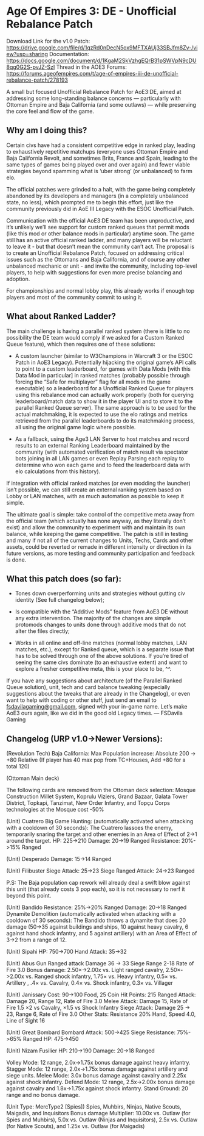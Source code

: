 # Age Of Empires 3: DE - Unofficial Rebalance Patch
Download Link for the v1.0 Patch: https://drive.google.com/file/d/1qzRd0nDecN5ox9MFTXAUj33SBJfm8Zv-/view?usp=sharing 
Documentation: https://docs.google.com/document/d/1KgaM2SkVzhgEQrB31pSWVpN9cDU8qg0G2S-pvJZ-SzI
Thread in the AOE3 Forums: https://forums.ageofempires.com/t/age-of-empires-iii-de-unofficial-rebalance-patch/278193

A small but focused Unofficial Rebalance Patch for AoE3:DE, aimed at addressing some long-standing balance concerns — particularly with Ottoman Empire and Baja California (and some outlaws) — while preserving the core feel and flow of the game.

## Why am I doing this?

Certain civs have had a consistent competitive edge in ranked play, leading to exhaustively repetitive matchups (everyone uses Ottoman Empire and Baja California Revolt, and sometimes Brits, France and Spain, leading to the same types of games being played over and over again) and fewer viable strategies beyond spamming what is ‘uber strong’ (or unbalanced) to farm elo.

The official patches were grinded to a halt, with the game being completely abandoned by its developers and managers (in a completely unbalanced state, no less), which prompted me to begin this effort, just like the community previously did in AoE III Legacy with the ESOC Unofficial Patch.

Communication with the official AoE3:DE team has been unproductive, and it’s unlikely we’ll see support for custom ranked queues that permit mods (like this mod or other balance mods in particular) anytime soon. The game still has an active official ranked ladder, and many players will be reluctant to leave it - but that doesn’t mean the community can’t act.
The proposal is to create an Unofficial Rebalance Patch, focused on addressing critical issues such as the Ottomans and Baja California, and of course any other unbalanced mechanic or unit - and invite the community, including top-level players, to help with suggestions for even more precise balancing and adoption.

For championships and normal lobby play, this already works if enough top players and most of the community commit to using it. 

## What about Ranked Ladder?
The main challenge is having a parallel ranked system (there is little to no possibility the DE team would comply if we asked for a Custom Ranked Queue feature), which then requires one of these solutions:

- A custom launcher (similar to W3Champions in Warcraft 3 or the ESOC Patch in AoE3 Legacy). Potentially hijacking the original game’s API calls to point to a custom leaderboard, for games with Data Mods [with this Data Mod in particular] in ranked matches (probably possible through forcing the “Safe for multiplayer” flag for all mods in the game executable) so a leaderboard for a Unofficial Ranked Queue for players using this rebalance mod can actually work properly (both for querying leaderboard/match data to show it in the player UI and to store it to the parallel Ranked Queue server). The same approach is to be used for the actual matchmaking, it is expected to use the elo ratings and metrics retrieved from the parallel leaderboards to do its matchmaking process, all using the original game logic where possible. 

- As a fallback, using the Age3 LAN Server to host matches and record results to an external Ranking Leaderboard maintained by the community (with automated verification of match result via spectator bots joining in all LAN games or even Replay Parsing each replay to determine who won each game and to feed the leaderboard data with elo calculations from this history).

If integration with official ranked matches (or even modding the launcher) isn’t possible, we can still create an external ranking system based on Lobby or LAN matches, with as much automation as possible to keep it simple.

The ultimate goal is simple: take control of the competitive meta away from the official team (which actually has none anyway, as they literally don’t exist) and allow the community to experiment with and maintain its own balance, while keeping the game competitive. The patch is still in testing and many if not all of the current changes to Units, Techs, Cards and other assets, could be reverted or remade in different intensity or direction in its future versions, as more testing and community participation and feedback is done.

## What this patch does (so far):

- Tones down overperforming units and strategies without gutting civ identity (See full changelog below);

- Is compatible with the “Additive Mods” feature from AoE3 DE without any extra intervention. The majority of the changes are simple protomods changes to units done through additive mods that do not alter the files directly;

- Works in all online and off-line matches (normal lobby matches, LAN matches, etc.), except for Ranked queue, which is a separate issue that has to be solved through one  of the above solutions.
If you’re tired of seeing the same civs dominate (to an exhaustive extent) and want to explore a fresher competitive meta, this is your place to be, ^^.

If you have any suggestions about architecture (of the Parallel Ranked Queue solution), unit, tech and card balance tweaking (especially suggestions about the tweaks that are already in the Changelog), or even want to help with coding or other stuff, just send an email to fsdavilagaming@gmail.com, signed with your in-game name.
Let’s make AoE3 ours again, like we did in the good old Legacy times.
— FSDavila Gaming

## Changelog (URP v1.0->Newer Versions):

(Revolution Tech) Baja California:
Max Population increase: Absolute 200 -> +80 Relative (If player has 40 max pop from TC+Houses, Add +80 for a total 120)

(Ottoman Main deck)

The following cards are removed from the Ottoman deck selection:
Mosque Construction
Millet System, Koprulu Viziers, Grand Bazaar, Galata Tower District, Topkapi, Tanzimat, New Order Infantry, and Topçu Corps technologies at the Mosque cost -50%

(Unit) Cuatrero
Big Game Hunting: (automatically activated when attacking with a cooldown of 30 seconds): The Cuatrero lassoes the enemy, temporarily snaring the target and other enemies in an Area of Effect of 2->1 around the target.
HP: 225->210
Damage: 20->19 Ranged
Resistance: 20%->15% Ranged

(Unit) Desperado
Damage: 15->14 Ranged

(Unit) Filibuster
Siege Attack: 25->23 Siege
Ranged Attack: 24->23 Ranged

P.S: The Baja population cap rework will already deal a swift blow against this unit (that already costs 3 pop each), so it is not necessary to nerf it beyond this point.

(Unit) Bandido
Resistance: 25%->20%  Ranged
Damage: 20->18  Ranged
Dynamite Demolition (automatically activated when attacking with a cooldown of 30 seconds): The Bandido throws a dynamite that does 20 damage (50->35 against buildings and ships, 10 against heavy cavalry, 6 against hand shock infantry, and 5 against artillery) with an Area of Effect of 3->2 from a range of 12.

(Unit) Sipahi
HP: 750->700
Hand Attack: 35->32

(Unit) Abus Gun
Ranged attack Damage 36 -> 33 Siege
Range 2-18 
Rate of Fire 3.0 
Bonus damage: 2.50×->2.00x vs.  Light ranged cavalry, 2.50×->2.00x vs.  Ranged shock infantry, 1.75× vs.  Heavy infantry, 0.5× vs.  Artillery , .4× vs.  Cavalry, 0.4× vs.  Shock infantry, 0.3× vs.  Villager

(Unit) Janissary
Cost: 90->100 Food, 25 Coin
Hit Points: 215
Ranged Attack: Damage 20, Range 12, Rate of Fire 3.0
Melee Attack: Damage 15, Rate of Fire 1.5  ×2 vs Cavalry, ×1.5 vs Shock Infantry
Siege Attack: Damage 25 -> 23, Range 6, Rate of Fire 3.0
Other Stats: Resistance 20% Hand, Speed 4.0, Line of Sight 16


(Unit) Great Bombard
Bombard Attack: 500->425 Siege
Resistance: 75%->65% Ranged
HP: 475->450


(Unit) Nizam Fusilier
HP: 210->190
Damage: 20->18 Ranged

Volley Mode: 12 range, 2.0x->1.75x bonus damage against heavy infantry.
Stagger Mode: 12 range, 2.0x->1.75x bonus damage against artillery and siege units.
Melee Mode: 3.0x bonus damage against cavalry and 2.25x against shock infantry.
Defend Mode: 12 range, 2.5x->2.00x bonus damage against cavalry and 1.8x->1.75x against shock infantry.
Stand Ground: 20 range and no bonus damage.

(Unit Type: MercType2 [Spies]) Spies, Muhbirs, Ninjas, Native Scouts, Maigadis, and Inquisitors
Bonus damage Multiplier: 10.00x vs. Outlaw (for Spies and Muhbirs), 5.0x vs. Outlaw (Ninjas and Inquisitors), 2.5x vs. Outlaw (for Native Scouts),  and 1.25x vs. Outlaw (for Maigadis)
